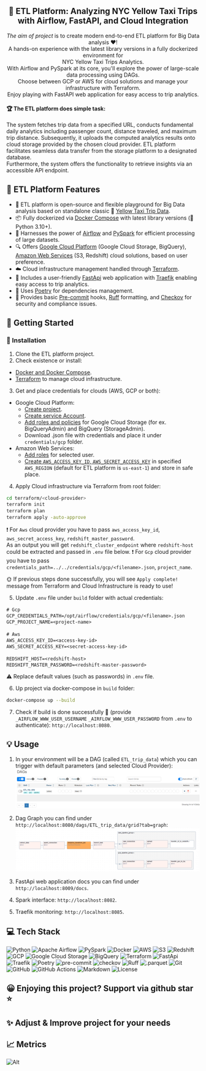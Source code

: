 <!-- markdownlint-disable MD033 -->
<!-- markdownlint-disable MD041 -->

<div align="center">
  <h2 align="center">🚖 ETL Platform: Analyzing NYC Yellow Taxi Trips with Airflow, FastAPI, and Cloud Integration</h2>
  <p align="center">
    <i>The aim of project</i> is to create modern end-to-end ETL platform for Big Data analysis ❤️! <br>
    A hands-on experience with the latest library versions in a fully dockerized environment
    for <br> NYC Yellow Taxi Trips Analytics.<br>
    With Airflow and PySpark at its core, you'll explore the power of large-scale data processing using DAGs.<br>
    Choose between GCP or AWS for cloud solutions and manage your infrastructure with Terraform.<br>
    Enjoy playing with FastAPI web application for easy access to trip analytics.
  </p>
</div>

#### 🏆 The ETL platform does simple task:

The system fetches trip data from a specified URL,
conducts fundamental daily analytics including passenger count, distance traveled, and maximum trip distance.
Subsequently, it uploads the computed analytics results onto cloud storage provided by the chosen cloud provider.
ETL platform facilitates seamless data transfer from the storage platform to a designated database. <br>
Furthermore, the system offers the functionality to retrieve insights via an accessible API endpoint.

## 🍰 ETL Platform Features

- 💚 ETL platform is open-source and flexible playground for Big Data analysis based on standalone
classic 🚕 [ Yellow Taxi Trip Data](https://www.nyc.gov/site/tlc/about/tlc-trip-record-data.page).
- 📦 Fully dockerized via [Docker Compose](https://docs.docker.com/compose/) with latest library versions (🐍 Python 3.10+).
- 💪 Harnesses the power of [Airflow](https://airflow.apache.org/) and [PySpark](https://spark.apache.org/docs/latest/api/python/index.html) for efficient processing of large datasets.
- 🔍 Offers [Google Cloud Platform](https://cloud.google.com/?hl=en) (Google Cloud Storage, BigQuery), [Amazon Web Services](https://aws.amazon.com/) (S3, Redshift) cloud solutions, based on user preference.
- ☁️ Cloud infrastructure management handled through [Terraform](https://www.terraform.io/).
- 🌟 Includes a user-friendly [FastApi](https://fastapi.tiangolo.com/) web application with [Traefik](https://traefik.io/) enabling easy access to trip analytics.
- 🔧 Uses [Poetry](https://python-poetry.org/) for dependencies management.
- 📄 Provides basic [Pre-commit](https://pre-commit.com/) hooks, [Ruff](https://docs.astral.sh/ruff/) formatting, and [Checkov](https://www.checkov.io/) for security and compliance issues.

## 🚀 Getting Started

### 🎌 Installation

1. Clone the ETL platform project.
2. Check existence or install:
- [Docker and Docker Compose](https://docs.docker.com/engine/install/).
- [Terraform](https://developer.hashicorp.com/terraform/tutorials/aws-get-started/install-cli) to manage cloud infrastructure.
3. Get and place credentials for clouds (AWS, GCP or both):
- Google Cloud Platform:
    - [Create project](https://developers.google.com/workspace/guides/create-project).
    - [Create service Account](https://cloud.google.com/iam/docs/keys-create-delete).
    - [Add roles and policies](https://cloud.google.com/iam/docs/service-account-permissions) for Google Cloud Storage (for ex. BigQueryAdmin)
and BigQuery (StorageAdmin).
    - Download .json file with credentials and place it under `credentials/gcp` folder.
- Amazon Web Services:
  - [Add roles](https://docs.aws.amazon.com/IAM/latest/UserGuide/id_roles_create_for-user.html) for selected user.
  - [Create `AWS_ACCESS_KEY_ID`, `AWS_SECRET_ACCESS_KEY`](https://docs.aws.amazon.com/IAM/latest/UserGuide/id_credentials_access-keys.html) in specified `AWS_REGION`
(default for ETL platform is `us-east-1`) and store in safe place.
4. Apply Cloud infrastructure via Terraform from root folder:
```bash
cd terraform/<cloud-provider>
terraform init
terraform plan
terraform apply -auto-approve
```
❗ For `Aws` cloud provider you have to pass
`aws_access_key_id`, `aws_secret_access_key`, `redshift_master_password`. <br>
As an output you will get `redshift_cluster_endpoint` where `redshift-host`
could be extracted and passed in `.env` file below.
❗ For `Gcp` cloud provider you have to pass
`credentials_path=../../credentials/gcp/<filename>.json`, `project_name`.

🌞 If previous steps done successfully, you will see `Apply complete!` message from Terraform
and Cloud Infrastructure is ready to use!

5. Update `.env` file under `build` folder with actual credentials:
```dotenv
# Gcp
GCP_CREDENTIALS_PATH=/opt/airflow/credentials/gcp/<filename>.json
GCP_PROJECT_NAME=<project-name>

# Aws
AWS_ACCESS_KEY_ID=<access-key-id>
AWS_SECRET_ACCESS_KEY=<secret-access-key-id>

REDSHIFT_HOST=<redshift-host>
REDSHIFT_MASTER_PASSWORD=<redshift-master-password>
```
⚠️ Replace default values (such as passwords) in `.env` file.

6. Up project via docker-compose in `build` folder:
```bash
docker-compose up --build
```
7. Check if build is done successfully 🎉 (provide `_AIRFLOW_WWW_USER_USERNAME`
`_AIRFLOW_WWW_USER_PASSWORD` from `.env` to authenticate): ```http://localhost:8080```.

## 💡 Usage

1. In your environment will be a DAG (called `ETL_trip_data`)
which you can trigger with default parameters (and selected Cloud Provider):
![DAG](https://github.com/vladyslavyaloveha/etl_platform/blob/master/.screenshots/dag.png?raw=true)

2. Dag Graph you can find under `http://localhost:8080/dags/ETL_trip_data/grid?tab=graph`:
![Graph](https://github.com/vladyslavyaloveha/etl_platform/blob/master/.screenshots/graph.png?raw=true)

3. FastApi web application docs you can find under `http://localhost:8009/docs`.
4. Spark interface: `http://localhost:8082`.
5. Traefik monitoring: `http://localhost:8085`.

## 💻 Tech Stack

![Python](https://img.shields.io/badge/Python-3106AB?style=flat&logo=python&logoColor=white)
![Apache Airflow](https://img.shields.io/badge/Airflow-00AD46?logo=apache-airflow&style=flat)
![PySpark](https://img.shields.io/badge/PySpark-005B81?logo=apache-spark&style=flat)
![Docker](https://img.shields.io/badge/Docker-blue?logo=docker&style=flat)
![AWS](https://img.shields.io/badge/AWS-494949?logo=amazon-aws&style=flat)
![S3](https://img.shields.io/badge/S3%20Bucket-orange?logo=amazon-s3&style=flat&logoColor=white)
![Redshift](https://img.shields.io/badge/Redshift-red?logo=amazon-redshift&style=flat&logoColor=white)
![GCP](https://img.shields.io/badge/Google_Cloud-4285F4?style=flat&logo=google-cloud&logoColor=white)
![Google Cloud Storage](https://img.shields.io/badge/Google_Cloud_Storage-494949?style=flat&logo=google-cloud&logoColor=white)
![BigQuery](https://img.shields.io/badge/BigQuery-494949?logo=google-cloud&style=flat&logoColor=white)
![Terraform](https://img.shields.io/badge/Terraform-blueviolet?logo=terraform&style=flat&logoColor=white)
![FastApi](https://img.shields.io/badge/FastAPI-005571?style=for-the-badge&logo=fastapi&style=flat)
![Traefik](https://img.shields.io/badge/Traefik-blue?logo=traefik&style=flat&logoColor=white)
![Poetry](https://img.shields.io/endpoint?url=https://python-poetry.org/badge/v0.json)
![pre-commit](https://img.shields.io/badge/pre--commit-494949?logo=pre-commit&style=flat&logoColor=white)
![checkov](https://img.shields.io/badge/Checkov-052882?style=flat&logoColor=white)
![Ruff](https://img.shields.io/endpoint?url=https://raw.githubusercontent.com/charliermarsh/ruff/main/assets/badge/v1.json&logoColor=white&style=flat)
![.parquet](https://img.shields.io/badge/.parquet-494949?style=flat&logoColor=white)
![Git](https://img.shields.io/badge/Git-F05032?logo=git&logoColor=fff&style=flat)
![GitHub](https://img.shields.io/badge/GitHub-181717?logo=github&logoColor=fff&style=flat)
![GitHub Actions](https://img.shields.io/badge/GitHub%20Actions-2088FF?logo=githubactions&logoColor=fff&style=flat)
![Markdown](https://img.shields.io/badge/Markdown-000?logo=markdown&logoColor=fff&style=flat)
![License](https://img.shields.io/badge/license-MIT-3178C6?style=flat)

## 😀 Enjoying this project? Support via github star ⭐

## ✨ Adjust & Improve project for your needs

## 📈 Metrics

![Alt](https://repobeats.axiom.co/api/embed/f641429d3888204d956662b40877853b1b29c5ce.svg "Repobeats")
